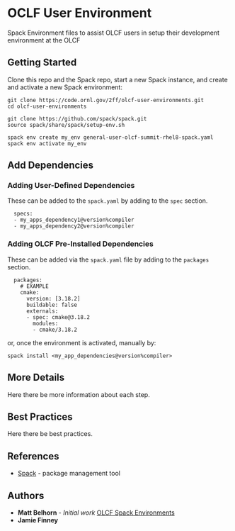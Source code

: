 # OCLF User Environment

Spack Environment files to assist OLCF users in setup their development environment at the OLCF

## Getting Started

Clone this repo and the Spack repo, start a new Spack instance, and create and activate a new Spack environment:

```
git clone https://code.ornl.gov/2ff/olcf-user-environments.git
cd olcf-user-environments

git clone https://github.com/spack/spack.git
source spack/share/spack/setup-env.sh

spack env create my_env general-user-olcf-summit-rhel8-spack.yaml
spack env activate my_env
```

## Add Dependencies

### Adding User-Defined Dependencies

These can be added to the `spack.yaml` by adding to the `spec` section.
```
  specs:
  - my_apps_dependency1@version%compiler
  - my_apps_dependency2@version%compiler
```

### Adding OLCF Pre-Installed Dependencies

These can be added via the `spack.yaml` file by adding to the `packages` section.

```
  packages:
    # EXAMPLE
    cmake:
      version: [3.18.2]
      buildable: false
      externals:
      - spec: cmake@3.18.2
        modules:
        - cmake/3.18.2
```

 or, once the environment is activated, manually by:

```
spack install <my_app_dependencies@version%compiler>
```

## More Details

Here there be more information about each step.

## Best Practices

Here there be best practices.


## References
* [Spack](https://spack.readthedocs.io/) - package management tool

## Authors
* **Matt Belhorn** - *Initial work* [OLCF Spack Environments](https://github.com/mpbelhorn/olcf-spack-environments)
* **Jamie Finney**
